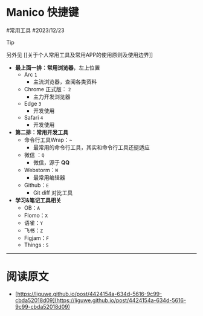 
# Manico 快捷键
#常用工具  #2023/12/23 

> [!tip]
另外见 [[关于个人常用工具及常用APP的使用原则及使用边界]]

- **最上面一排：常用浏览器**，左上位置
   - Arc   ` 1 `
      - 主流浏览器，查阅各类资料
   - Chrome 正式版：   `2`
      - 主力开发浏览器
   - Edge  `3`
      - 开发使用
   - Safari `4`
      - 开发使用
- **第二排：常用开发工具**
   - 命令行工具Wrap：`~`
      - 最常用的命令行工具，其实和命令行工具还挺适应
   - 微信 ：`Q`
      - 微信，源于 **QQ**
   - Webstorm：`W`
      - 最常用编辑器
   - Github：`E`
      - Git diff 对比工具
- **学习&笔记工具相关**
   - OB：`A`
   - Flomo：`X`
   - 语雀：`Y`
   - 飞书：`Z`
   - Figjam：`F`
   - Things : `S`

---


# 阅读原文

- [https://liguwe.github.io/post/4424154a-634d-5616-9c99-cbda52018d09](https://liguwe.github.io/post/4424154a-634d-5616-9c99-cbda52018d09)
